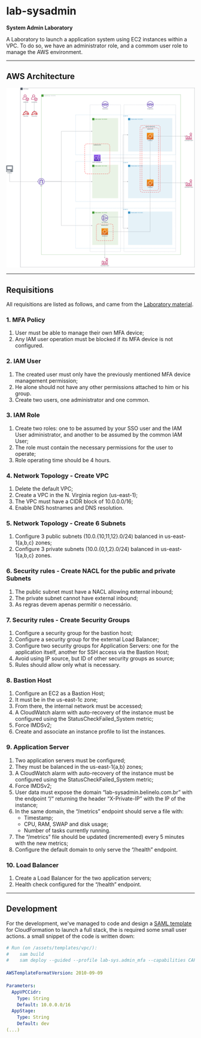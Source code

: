 # lab-sysadmin
**System Admin Laboratory**

A Laboratory to launch a application system using EC2 instances within a VPC. To do so, we have an administrator role, and a commom user role to manage the AWS environment. 

---

## AWS Architecture

![AWS Architecture](/assets/architecture/v2.png "AWS Architecture")

---

## Requisitions

All requisitions are listed as follows, and came from the [Laboratory material](/assets/material/).

### 1. MFA Policy

1. User must be able to manage their own MFA device;
2. Any IAM user operation must be blocked if its MFA device is not configured.

### 2. IAM User

1. The created user must only have the previously mentioned MFA device management permission;
2. He alone should not have any other permissions attached to him or his group.
3. Create two users, one administrator and one common.

### 3. IAM Role

1. Create two roles: one to be assumed by your SSO user and the IAM User administrator, and another to be assumed by the common IAM User;
2. The role must contain the necessary permissions for the user to operate;
3. Role operating time should be 4 hours.

### 4. Network Topology - Create VPC

1. Delete the default VPC;
2. Create a VPC in the N. Virginia region (us-east-1);
3. The VPC must have a CIDR block of 10.0.0.0/16;
4. Enable DNS hostnames and DNS resolution.

### 5. Network Topology - Create 6 Subnets

1. Configure 3 public subnets (10.0.{10,11,12}.0/24) balanced in us-east-1{a,b,c} zones;
2. Configure 3 private subnets (10.0.{0,1,2}.0/24) balanced in us-east-1{a,b,c} zones.

### 6. Security rules - Create NACL for the public and private Subnets

1. The public subnet must have a NACL allowing external inbound;
2. The private subnet cannot have external inbound;
3. As regras devem apenas permitir o necessário.

### 7. Security rules - Create Security Groups

1. Configure a security group for the bastion host;
2. Configure a security group for the external Load Balancer;
3. Configure two security groups for Application Servers: one for the application itself, another for SSH access via the Bastion Host;
4. Avoid using IP source, but ID of other security groups as source;
5. Rules should allow only what is necessary.

### 8. Bastion Host

1. Configure an EC2 as a Bastion Host;
2. It must be in the us-east-1c zone;
3. From there, the internal network must be accessed;
4. A CloudWatch alarm with auto-recovery of the instance must be configured using the StatusCheckFailed_System metric;
5. Force IMDSv2;
6. Create and associate an instance profile to list the instances.

### 9. Application Server

1. Two application servers must be configured;
2. They must be balanced in the us-east-1{a,b} zones;
3. A CloudWatch alarm with auto-recovery of the instance must be configured using the StatusCheckFailed_System metric;
4. Force IMDSv2;
5. User data must expose the domain “lab-sysadmin.belinelo.com.br” with the endpoint “/“ returning the header “X-Private-IP” with the IP of the instance;
6. In the same domain, the “/metrics” endpoint should serve a file with:
    - Timestamp;
    - CPU, RAM, SWAP and disk usage;
    - Number of tasks currently running.
7. The “/metrics” file should be updated (incremented) every 5 minutes with the new metrics;
8. Configure the default domain to only serve the “/health” endpoint.

### 10. Load Balancer

1. Create a Load Balancer for the two application servers;
2. Health check configured for the “/health” endpoint.

---

## Development

For the development, we've managed to code and design a [SAML template](/assets/templates/template.yaml) for CloudFormation to launch a full stack, the is required some small user actions. a small snippet of the code is written down:

```yaml
# Run (on /assets/templates/vpc/):
#    sam build
#    sam deploy --guided --profile lab-sys.admin_mfa --capabilities CAPABILITY_NAMED_IAM

AWSTemplateFormatVersion: 2010-09-09

Parameters:
  AppVPCCidr:
    Type: String
    Default: 10.0.0.0/16
  AppStage:
    Type: String
    Default: dev
(...)
```